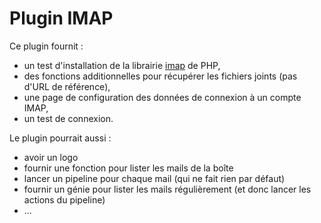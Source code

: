 # Plugin IMAP

Ce plugin fournit :

* un test d'installation de la librairie [imap](http://php.net/manual/en/book.imap.php) de PHP,
* des fonctions additionnelles pour récupérer les fichiers joints (pas d'URL de référence),
* une page de configuration des données de connexion à un compte IMAP,
* un test de connexion.

Le plugin pourrait aussi :

* avoir un logo
* fournir une fonction pour lister les mails de la boîte
* lancer un pipeline pour chaque mail (qui ne fait rien par défaut)
* fournir un génie pour lister les mails régulièrement (et donc lancer les actions du pipeline)
* ...
